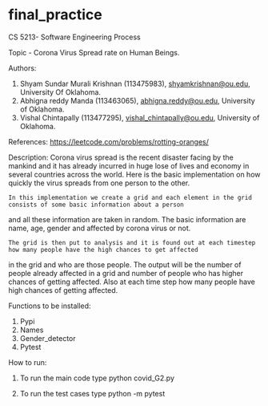 # final_practice
CS 5213- Software Engineering Process

Topic - Corona Virus Spread rate on Human Beings.

Authors:
1. Shyam Sundar Murali Krishnan (113475983), shyamkrishnan@ou.edu, University Of Oklahoma.
2. Abhigna reddy Manda (113463065), abhigna.reddy@ou.edu, University of Oklahoma.
3. Vishal Chintapally (113477295), vishal_chintapally@ou.edu, University of Oklahoma.

References:
https://leetcode.com/problems/rotting-oranges/

Description:
    Corona virus spread is the recent disaster facing by the mankind and it has already incurred in huge lose of lives and
economy in several countries across the world. Here is the basic implementation on how quickly the virus spreads from one
person to the other.

    In this implementation we create a grid and each element in the grid consists of some basic information about a person
and all these information are taken in random. The basic information are name, age, gender and affected by corona virus or
not.

    The grid is then put to analysis and it is found out at each timestep how many people have the high chances to get affected
in the grid and who are those people. The output will be the number of people already affected in a grid and number of people
who has higher chances of getting affected. Also at each time step how many people have high chances of getting affected.

Functions to be installed:
1. Pypi
2. Names
3. Gender_detector
4. Pytest

How to run:
1. To run the main code type
        python covid_G2.py

2. To run the test cases type
        python -m pytest
